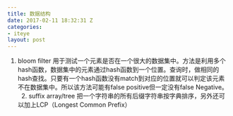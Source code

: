 ```yaml
---
title: 数据结构
date: 2017-02-11 18:32:31 Z
categories:
- iteye
layout: post
---
```


1. bloom filter 用于测试一个元素是否在一个很大的数据集中。方法是利用多个hash函数，数据集中的元素通过hash函数到一个位置。查询时，做相同的hash查找。只要有一个hash函数没有match到对应的位置就可以判定该元素不在数据集中。所以该方法可能有false positive但一定没有false Negative。   2. suffix array/tree 把一个字符串的所有后缀字符串按字典排序，另外还可以加上LCP（Longest Common Prefix）